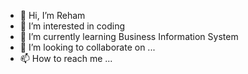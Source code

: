 - 👋 Hi, I’m Reham
- 👀 I’m interested in coding
- 🌱 I’m currently learning Business Information System
- 💞️ I’m looking to collaborate on ...
- 📫 How to reach me ...

<!---
ree088/ree088 is a ✨ special ✨ repository because its `README.md` (this file) appears on your GitHub profile.
You can click the Preview link to take a look at your changes.
--->
